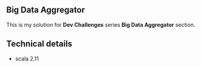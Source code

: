 ## Big Data Aggregator ##

This is my solution for **Dev Challenges** series **Big Data Aggregator** section.

## Technical details ##
- scala 2.11